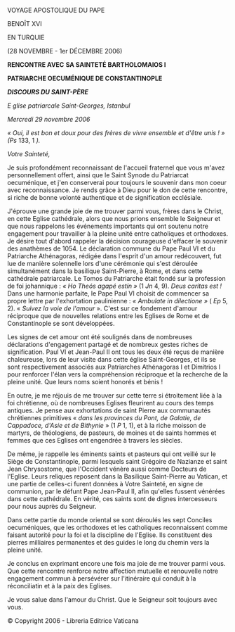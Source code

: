 VOYAGE APOSTOLIQUE DU PAPE

BENOÎT XVI

EN TURQUIE

(28 NOVEMBRE - 1er DÉCEMBRE 2006)

**RENCONTRE AVEC** **SA SAINTETÉ BARTHOLOMAIOS I**

**PATRIARCHE OECUMÉNIQUE DE CONSTANTINOPLE**

***DISCOURS DU SAINT-PÈRE***

*E* *glise patriarcale Saint-Georges, Istanbul*

*Mercredi 29 novembre 2006*

*« *Oui, il est bon et doux pour des frères de vivre ensemble et d'être unis !* » (Ps* 133, 1 *).*

*Votre Sainteté,*

Je suis profondément reconnaissant de l'accueil fraternel que vous m'avez personnellement offert, ainsi que le Saint Synode du Patriarcat oecuménique, et j'en conserverai pour toujours le souvenir dans mon coeur avec reconnaissance. Je rends grâce à Dieu pour le don de cette rencontre, si riche de bonne volonté authentique et de signification ecclésiale.

J'éprouve une grande joie de me trouver parmi vous, frères dans le Christ, en cette Eglise cathédrale, alors que nous prions ensemble le Seigneur et que nous rappelons les événements importants qui ont soutenu notre engagement pour travailler à la pleine unité entre catholiques et orthodoxes. Je désire tout d'abord rappeler la décision courageuse d'effacer le souvenir des anathèmes de 1054. Le déclaration commune du Pape Paul VI et du Patriarche Athénagoras, rédigée dans l'esprit d'un amour redécouvert, fut lue de manière solennelle lors d'une cérémonie qui s'est déroulée simultanément dans la basilique Saint-Pierre, à Rome, et dans cette cathédrale patriarcale. Le Tomos du Patriarche était fondé sur la profession de foi johannique : *« *Ho Theós agapé estín* »* (1 *Jn* 4, 9). *Deus caritas est !* Dans une harmonie parfaite, le Pape Paul VI choisit de commencer sa propre lettre par l'exhortation paulinienne : *« *Ambulate in dilectione* »* ( *Ep* 5, 2). « *Suivez la voie de l'amour* ». C'est sur ce fondement d'amour réciproque que de nouvelles relations entre les Eglises de Rome et de Constantinople se sont développées.

Les signes de cet amour ont été soulignés dans de nombreuses déclarations d'engagement partagé et de nombreux gestes riches de signification. Paul VI et Jean-Paul II ont tous les deux été reçus de manière chaleureuse, lors de leur visite dans cette église Saint-Georges, et ils se sont respectivement associés aux Patriarches Athénagoras I et Dimitrios I pour renforcer l'élan vers la compréhension réciproque et la recherche de la pleine unité. Que leurs noms soient honorés et bénis !

En outre, je me réjouis de me trouver sur cette terre si étroitement liée à la foi chrétienne, où de nombreuses Eglises fleurirent au cours des temps antiques. Je pense aux exhortations de saint Pierre aux communautés chrétiennes primitives « *dans les provinces du Pont, de Galatie, de Cappadoce, d'Asie et de Bithynie* » (1 *P* 1, 1), et à la riche moisson de martyrs, de théologiens, de pasteurs, de moines et de saints hommes et femmes que ces Eglises ont engendrée à travers les siècles.

De même, je rappelle les éminents saints et pasteurs qui ont veillé sur le Siège de Constantinople, parmi lesquels saint Grégoire de Nazianze et saint Jean Chrysostome, que l'Occident vénère aussi comme Docteurs de l'Eglise. Leurs reliques reposent dans la Basilique Saint-Pierre au Vatican, et une partie de celles-ci furent données à Votre Sainteté, en signe de communion, par le défunt Pape Jean-Paul II, afin qu'elles fussent vénérées dans cette cathédrale. En vérité, ces saints sont de dignes intercesseurs pour nous auprès du Seigneur.

Dans cette partie du monde oriental se sont déroulés les sept Conciles oecuméniques, que les orthodoxes et les catholiques reconnaissent comme faisant autorité pour la foi et la discipline de l'Eglise. Ils constituent des pierres milliaires permanentes et des guides le long du chemin vers la pleine unité.

Je conclus en exprimant encore une fois ma joie de me trouver parmi vous. Que cette rencontre renforce notre affection mutuelle et renouvelle notre engagement commun à persévérer sur l'itinéraire qui conduit à la réconciliatin et à la paix des Eglises.

Je vous salue dans l'amour du Christ. Que le Seigneur soit toujours avec vous.

© Copyright 2006 - Libreria Editrice Vaticana